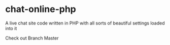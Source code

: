 # chat-online-php
A live chat site code written in PHP with all sorts of beautiful settings loaded into it


Check out Branch Master
